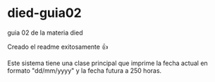 # died-guia02
guia 02 de la materia died

Creado el readme exitosamente :+1:

Este sistema tiene una clase principal que imprime la fecha actual en formato "dd/mm/yyyy" y la fecha futura a 250 horas.